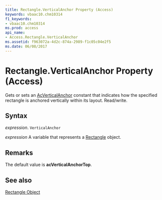 ```yaml
---
title: Rectangle.VerticalAnchor Property (Access)
keywords: vbaac10.chm10314
f1_keywords:
- vbaac10.chm10314
ms.prod: access
api_name:
- Access.Rectangle.VerticalAnchor
ms.assetid: f963072a-4d2c-874a-2989-f1c05c04e2f5
ms.date: 06/08/2017
---
```



# Rectangle.VerticalAnchor Property (Access)

Gets or sets an [AcVerticalAnchor](Access.AcVerticalAnchor.md) constant that indicates how the specified rectangle is anchored vertically within its layout. Read/write.


## Syntax

 _expression_. `VerticalAnchor`

 _expression_ A variable that represents a [Rectangle](Access.Rectangle.md) object.


## Remarks

The default value is  **acVerticalAnchorTop**.


## See also


[Rectangle Object](Access.Rectangle.md)

